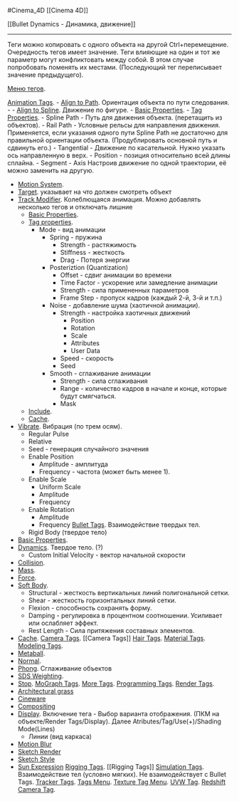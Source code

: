 #Cinema_4D 
[[Cinema 4D]]

[[Bullet Dynamics - Динамика, движение]]

_________
Теги можно копировать с одного объекта на другой Ctrl+перемещение.
Очередность тегов имеет значение. Теги влияющие на один и тот же параметр могут конфликтовать между собой. В этом случае попробовать поменять их местами. (Последующий тег переписывает значение предыдущего).

[Меню тегов](https://help.maxon.net/c4d/2023/en-us/Default.htm#html/11057.html?TocPath=Object%2520Manager%257CTags%2520Menu%257C_____0).

[Animation Tags](https://help.maxon.net/c4d/2023/en-us/Content/html/TAGS_ANIMATION_TAGS.html?TocPath=Object%2520Manager%257CTags%2520Menu%257CAnimation%2520Tags%257C_____0).
	- [Align to Path](https://help.maxon.net/c4d/2023/en-us/Content/html/TALIGNTOPATH.html). Ориентация объекта по пути следования.
		- 
	- [Align to Spline](https://help.maxon.net/c4d/2023/en-us/Content/html/TALIGNTOSPLINE.html). Движение по фигуре.
		- [Basic Properties](https://help.maxon.net/c4d/2023/en-us/Content/html/TALIGNTOSPLINE-OBASELIST.html?TocPath=Object%2520Manager%257CTags%2520Menu%257CAnimation%2520Tags%257CAlign%2520to%2520Spline%2520Expression%257C_____1).
		- [Tag Properties](https://help.maxon.net/c4d/2023/en-us/Content/html/TALIGNTOSPLINE-ID_TAGPROPERTIES.html?TocPath=Object%2520Manager%257CTags%2520Menu%257CAnimation%2520Tags%257CAlign%2520to%2520Spline%2520Expression%257C_____2).
		- Spline Path - Путь для движения объекта. (перетащить из объектов).
		- Rail Path - Условные рельсы для направления движения. Применяется, если указания одного пути Spline Path не достаточно для правильной ориентации объекта. (Продублировать основной путь и сдвинуть его.)
		- Tangential - Движение по касательной. Нужно указать ось направленную в верх.
		- Position - позиция относительно всей длины сплайна.
		- Segment
		- Axis
		Настроив движение по одной траектории, её можно заменить на другую.
- [Motion System](https://help.maxon.net/c4d/2023/en-us/Content/html/MT_TAG.html).
- [Target](https://help.maxon.net/c4d/2023/en-us/Content/html/TTARGETEXPRESSION.html). указывает на что должен смотреть объект
- [Track Modifier](https://help.maxon.net/c4d/2023/en-us/Content/html/TCAANIMATIONMODIFIER.html). Колеблющаяся анимация. Можно добавлять несколько тегов и отключать лишние
    - [Basic Properties](https://help.maxon.net/c4d/2023/en-us/Content/html/TCAANIMATIONMODIFIER-OBASELIST.html?TocPath=Object%2520Manager%257CTags%2520Menu%257CAnimation%2520Tags%257CTrack%2520Modifier%257C_____1).
    - [Tag properties](https://help.maxon.net/c4d/2023/en-us/Content/html/TCAANIMATIONMODIFIER-ID_TAGPROPERTIES.html?TocPath=Object%2520Manager%257CTags%2520Menu%257CAnimation%2520Tags%257CTrack%2520Modifier%257C_____2). 
	    - Mode - вид анимации
		    - Spring - пружина 
			    - Strength - растяжимость 
			    - Stiffness - жесткость 
			    - Drag -  Потеря энергии
			- Posteriztion (Quantization)
				- Offset - сдвиг анимации во времени
				- Time Factor - ускорение или замедление анимации
				- Strength - сила примененных параметров
				- Frame Step - пропуск кадров (каждый 2-й, 3-й и т.п.)
			- Noise - добавление шума (хаотичной анимации).
				- Strength - настройка хаотичных движений
					- Position 
					- Rotation 
					- Scale 
					- Attributes 
					- User Data
				- Speed - скорость
				- Seed
			- Smooth - сглаживание анимации
				- Strength - сила сглаживания
				- Range - количество кадров в начале и конце, которые будут смягчаться.
				- Mask
    - [Include](https://help.maxon.net/c4d/2023/en-us/Content/html/TCAANIMATIONMODIFIER-ID_CA_ANIMATION_MODIFIER_TAG_EXCLUDE.html?TocPath=Object%2520Manager%257CTags%2520Menu%257CAnimation%2520Tags%257CTrack%2520Modifier%257C_____3).
    - [Cache](https://help.maxon.net/c4d/2023/en-us/Content/html/TCAANIMATIONMODIFIER-ID_CA_ANIMATION_MODIFIER_TAG_CACHE.html?TocPath=Object%2520Manager%257CTags%2520Menu%257CAnimation%2520Tags%257CTrack%2520Modifier%257C_____4).
- [Vibrate](https://help.maxon.net/c4d/2023/en-us/Content/html/TVIBRATE.html). Вибрация (по трем осям).
	- Regular Pulse
	- Relative
	- Seed - генерация случайного значения
	 - Enable Position 
		 - Amplitude - амплитуда
		 - Frequency - частота (может быть менее 1).
	 - Enable Scale 
		 - Uniform Scale 
		 - Amplitude
		 - Frequency
	- Enable Rotation
		- Amplitude
		- Frequency
[Bullet Tags](https://help.maxon.net/c4d/2023/en-us/Content/html/TAGS_BULLET_TAGS.html?TocPath=Object%2520Manager%257CTags%2520Menu%257CBullet%2520Tags%257C_____0). Взаимодействие твердых тел.
	- Rigid Body (твердое тело)
- [Basic Properties](https://help.maxon.net/c4d/2023/en-us/Content/html/DYNRIGIDBODYTAG-OBASELIST.html?TocPath=Object%2520Manager%257CTags%2520Menu%257CBullet%2520Tags%257CDynamics%2520Body%2520Tag%257C_____1).
- [Dynamics](https://help.maxon.net/c4d/2023/en-us/Content/html/DYNRIGIDBODYTAG-RIGID_BODY_GROUP_DYNAMICS.html?TocPath=Object%2520Manager%257CTags%2520Menu%257CBullet%2520Tags%257CDynamics%2520Body%2520Tag%257C_____2). Твердое тело. (?)
	- Custom Initial Velocity - вектор начальной скорости
- [Collision](https://help.maxon.net/c4d/2023/en-us/Content/html/DYNRIGIDBODYTAG-RIGID_BODY_GROUP_COLLISION.html?TocPath=Object%2520Manager%257CTags%2520Menu%257CBullet%2520Tags%257CDynamics%2520Body%2520Tag%257C_____3).
- [Mass](https://help.maxon.net/c4d/2023/en-us/Content/html/DYNRIGIDBODYTAG-RIGID_BODY_GROUP_MASS.html?TocPath=Object%2520Manager%257CTags%2520Menu%257CBullet%2520Tags%257CDynamics%2520Body%2520Tag%257C_____4).
- [Force](https://help.maxon.net/c4d/2023/en-us/Content/html/DYNRIGIDBODYTAG-RIGID_BODY_GROUP_FORCE.html?TocPath=Object%2520Manager%257CTags%2520Menu%257CBullet%2520Tags%257CDynamics%2520Body%2520Tag%257C_____5).
- [Soft Body](https://help.maxon.net/c4d/2023/en-us/Content/html/DYNRIGIDBODYTAG-RIGID_BODY_GROUP_SOFT.html?TocPath=Object%2520Manager%257CTags%2520Menu%257CBullet%2520Tags%257CDynamics%2520Body%2520Tag%257C_____6).
	- Structural - жесткость вертикальных линий полигональной сетки.
	- Shear - жесткость горизонтальных линий сетки.
	- Flexion - способность сохранять форму.
	- Damping - регулировка в процентном соотношении. Усиливает или ослабляет эффект.
	- Rest Length - Сила притяжения составных элементов.
- [Cache](https://help.maxon.net/c4d/2023/en-us/Content/html/DYNRIGIDBODYTAG-RIGID_BODY_GROUP_CACHE.html?TocPath=Object%2520Manager%257CTags%2520Menu%257CBullet%2520Tags%257CDynamics%2520Body%2520Tag%257C_____7).
[Camera Tags](https://help.maxon.net/c4d/2023/en-us/Content/html/TAGS_CAMERA_TAGS.html?TocPath=Object%2520Manager%257CTags%2520Menu%257CCamera%2520Tags%257C_____0). [[Camera Tags]]
[Hair Tags](https://help.maxon.net/c4d/2023/en-us/Content/html/TAGS_HAIR_TAGS.html?TocPath=Object%2520Manager%257CTags%2520Menu%257CHair%2520Tags%257C_____0).
[Material Tags](https://help.maxon.net/c4d/2023/en-us/Content/html/TAGS_MATERIAL_TAGS.html?TocPath=Object%2520Manager%257CTags%2520Menu%257CMaterial%2520Tags%257C_____0).
[Modeling Tags](https://help.maxon.net/c4d/2023/en-us/Content/html/TAGS_MODELLING_TAGS.html?TocPath=Object%2520Manager%257CTags%2520Menu%257CModeling%2520Tags%257C_____0).
 - [Metaball](https://help.maxon.net/c4d/2023/en-us/Content/html/TMETABALL.html).
- [Normal](https://help.maxon.net/c4d/2023/en-us/Content/html/TNORMAL.html).
- [Phong](https://help.maxon.net/c4d/2023/en-us/Content/html/TPHONG.html). Сглаживание объектов
- [SDS Weighting](https://help.maxon.net/c4d/2023/en-us/Content/html/TSDS.html).
- [Stop](https://help.maxon.net/c4d/2023/en-us/Content/html/TSTOP.html).
[MoGraph Tags](https://help.maxon.net/c4d/2023/en-us/Content/html/TAGS_MOGRAPH_TAGS.html?TocPath=Object%2520Manager%257CTags%2520Menu%257CMoGraph%2520Tags%257C_____0).
[More Tags](https://help.maxon.net/c4d/2023/en-us/Content/html/TAGS_MISCELLANEOUS_TAGS.html?TocPath=Object%2520Manager%257CTags%2520Menu%257CMore%2520Tags%257C_____0).
[Programming Tags](https://help.maxon.net/c4d/2023/en-us/Content/html/TAGS_PROGRAMMING_TAGS.html?TocPath=Object%2520Manager%257CTags%2520Menu%257CProgramming%2520Tags%257C_____0).
[Render Tags](https://help.maxon.net/c4d/2023/en-us/Content/html/TAGS_RENDER_TAGS.html?TocPath=Object%2520Manager%257CTags%2520Menu%257CRender%2520Tags%257C_____0).
 - [Architectural grass](https://help.maxon.net/c4d/2023/en-us/Content/html/52251.html)
- [Cineware](https://help.maxon.net/c4d/2023/en-us/Content/html/COMPOSITING3DTAG.html)
- [Compositing](https://help.maxon.net/c4d/2023/en-us/Content/html/TCOMPOSITING.html)
- [Display](https://help.maxon.net/c4d/2023/en-us/Content/html/TDISPLAY.html). Включение тега - Выбор варианта отображения. (ПКМ на объекте/Render Tags/Display). Далее Atributes/Tag/Use(+)/Shading Mode(Lines) 
	- Линии (вид каркаса)
- [Motion Blur](https://help.maxon.net/c4d/2023/en-us/Content/html/TMOTIONBLUR.html)
- [Sketch Render](https://help.maxon.net/c4d/2023/en-us/Content/html/TIGNOREOBJ.html)
- [Sketch Style](https://help.maxon.net/c4d/2023/en-us/Content/html/TOUTLINER.html)
- [Sun Expression](https://help.maxon.net/c4d/2023/en-us/Content/html/TSUNEXPRESSION.html)
[Rigging Tags](https://help.maxon.net/c4d/2023/en-us/Content/html/TAGS_RIGGING_TAGS.html?TocPath=Object%2520Manager%257CTags%2520Menu%257CRigging%2520Tags%257C_____0). [[Rigging Tags]]
[Simulation Tags](https://help.maxon.net/c4d/2023/en-us/Content/html/TAGS_SIMULATION_TAGS.html?TocPath=Object%2520Manager%257CTags%2520Menu%257CSimulation%2520Tags%257C_____0). Взаимодействие тел (условно мягких). Не взаимодействует с Bullet Tags.
[Tracker Tags](https://help.maxon.net/c4d/2023/en-us/Content/html/TAGS_TRACKER_TAGS.html?TocPath=Object%2520Manager%257CTags%2520Menu%257CTracker%2520Tags%257C_____0).
[Tags Menu](https://help.maxon.net/c4d/2023/en-us/Content/html/5747.html?TocPath=Object%2520Manager%257CTags%2520Menu%257C_____14).
[Texture Tag Menu](https://help.maxon.net/c4d/2023/en-us/Content/html/5748.html?TocPath=Object%2520Manager%257CTags%2520Menu%257C_____15).
[UVW Tag](https://help.maxon.net/c4d/2023/en-us/Content/html/TUVW.html?TocPath=Object%2520Manager%257CTags%2520Menu%257CUVW%2520Tag%257C_____0).
[Redshift Camera Tag](https://help.maxon.net/c4d/2023/en-us/Content/html/TRSCAMERA.html?TocPath=Object%2520Manager%257CTags%2520Menu%257CRedshift%2520Camera%2520Tag%257C_____0).